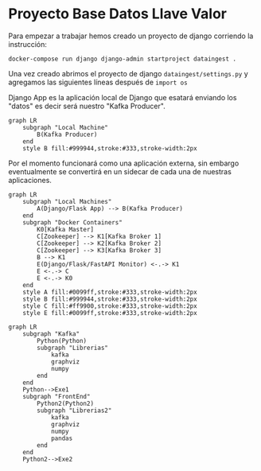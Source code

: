 # Proyecto Base Datos Llave Valor


Para empezar a trabajar hemos creado un proyecto de django corriendo la instrucción:

`docker-compose run django django-admin startproject dataingest .`

Una vez creado abrimos el proyecto de django `dataingest/settings.py` y agregamos las siguientes líneas después de `import os`


Django App es la aplicación local de Django que esatará enviando los "datos" es decir será nuestro "Kafka Producer". 

```mermaid
graph LR
    subgraph "Local Machine"
        B(Kafka Producer)
    end
    style B fill:#999944,stroke:#333,stroke-width:2px
```

Por el momento funcionará como una aplicación externa, sin embargo eventualmente se convertirá en un sidecar de cada una de nuestras aplicaciones.


```mermaid
graph LR
    subgraph "Local Machines"
        A(Django/Flask App) --> B(Kafka Producer)
    end
    subgraph "Docker Containers"
        K0[Kafka Master]
        C[Zookeeper] --> K1[Kafka Broker 1]
        C[Zookeeper] --> K2[Kafka Broker 2]
        C[Zookeeper] --> K3[Kafka Broker 3]
        B --> K1
        E(Django/Flask/FastAPI Monitor) <-.-> K1
        E <-.-> C
        E <-.-> K0
    end
    style A fill:#0099ff,stroke:#333,stroke-width:2px
    style B fill:#999944,stroke:#333,stroke-width:2px
    style C fill:#ff9900,stroke:#333,stroke-width:2px
    style E fill:#0099ff,stroke:#333,stroke-width:2px
```

```mermaid
graph LR
    subgraph "Kafka"
        Python(Python)
        subgraph "Librerias"
            kafka
            graphviz
            numpy
        end
    end
    Python-->Exe1
    subgraph "FrontEnd"
        Python2(Python2)
        subgraph "Librerias2"
            kafka
            graphviz
            numpy
            pandas
        end
    end
    Python2-->Exe2
```